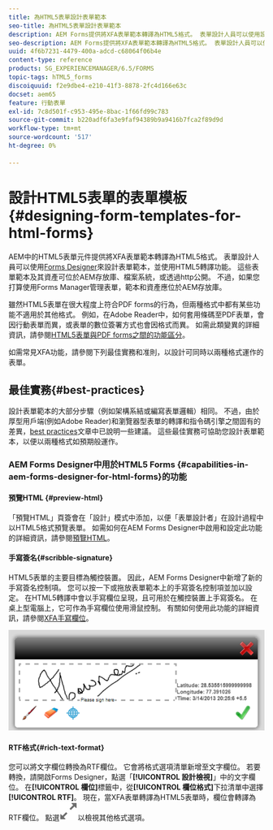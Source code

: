 ```yaml
---
title: 為HTML5表單設計表單範本
seo-title: 為HTML5表單設計表單範本
description: AEM Forms提供將XFA表單範本轉譯為HTML5格式。 表單設計人員可以使用設計工具設計表單範本，並使用HTML5轉譯功能。
seo-description: AEM Forms提供將XFA表單範本轉譯為HTML5格式。 表單設計人員可以使用設計工具設計表單範本，並使用HTML5轉譯功能。
uuid: 4f6b7231-4479-400a-adcd-c68064f06b4e
content-type: reference
products: SG_EXPERIENCEMANAGER/6.5/FORMS
topic-tags: hTML5_forms
discoiquuid: f2e9dbe4-e210-41f3-8878-2fc4d166e63c
docset: aem65
feature: 行動表單
exl-id: 7c8d501f-c953-495e-8bac-1f66fd99c783
source-git-commit: b220adf6fa3e9faf94389b9a9416b7fca2f89d9d
workflow-type: tm+mt
source-wordcount: '517'
ht-degree: 0%

---
```


# 設計HTML5表單的表單模板{#designing-form-templates-for-html-forms}

AEM中的HTML5表單元件提供將XFA表單範本轉譯為HTML5格式。 表單設計人員可以使用[Forms Designer](https://www.adobe.com/go/learn_aemforms_designer_63)來設計表單範本，並使用HTML5轉譯功能。 這些表單範本及其資產可位於AEM存放庫、檔案系統，或透過http公開。 不過，如果您打算使用Forms Manager管理表單，範本和資產應位於AEM存放庫。

雖然HTML5表單在很大程度上符合PDF forms的行為，但兩種格式中都有某些功能不適用於其他格式。 例如，在Adobe Reader中，如何套用條碼至PDF表單，會因行動表單而異，或表單的數位簽署方式也會因格式而異。 如需此類變異的詳細資訊，請參閱[HTML5表單與PDF forms之間的功能區分](../../forms/using/feature-differentiation-html5-forms-pdf-forms.md)。

如需常見XFA功能，請參閱下列最佳實務和准則，以設計可同時以兩種格式運作的表單。

## 最佳實務{#best-practices}

設計表單範本的大部分步驟（例如架構系結或編寫表單邏輯）相同。 不過，由於厚型用戶端(例如Adobe Reader)和瀏覽器型表單的轉譯和指令碼引擎之間固有的差異，[best practices](/help/forms/using/design-accessible-html5-forms.md)文章中已說明一些建議。 這些最佳實務可協助您設計表單範本，以便以兩種格式如預期般運作。

### AEM Forms Designer中用於HTML5 Forms {#capabilities-in-aem-forms-designer-for-html-forms}的功能

#### 預覽HTML {#preview-html}

「預覽HTML」頁簽會在「設計」模式中添加，以便「表單設計者」在設計過程中以HTML5格式預覽表單。 如需如何在AEM Forms Designer中啟用和設定此功能的詳細資訊，請參閱[預覽HTML](../../forms/using/preview-xdp-forms-html.md)。

#### 手寫簽名{#scribble-signature}

HTML5表單的主要目標為觸控裝置。 因此，AEM Forms Designer中新增了新的手寫簽名控制項。 您可以按一下或拖放表單範本上的手寫簽名控制項並加以設定。 在HTML5轉譯中會以手寫欄位呈現，且可用於在觸控裝置上手寫簽名。 在桌上型電腦上，它可作為手寫欄位使用滑鼠控制。 有關如何使用此功能的詳細資訊，請參閱[XFA手寫欄位](../../forms/using/scribble-signature.md)。

![4](assets/4.png)

#### RTF格式{#rich-text-format}

您可以將文字欄位轉換為RTF欄位。 它會將格式選項清單新增至文字欄位。 若要轉換，請開啟Forms Designer，點選「**[!UICONTROL 設計檢視]**」中的文字欄位。 在&#x200B;**[!UICONTROL 欄位]**&#x200B;標籤中，從&#x200B;**[!UICONTROL 欄位格式]**&#x200B;下拉清單中選擇&#x200B;**[!UICONTROL RTF]**。 現在，當XFA表單轉譯為HTML5表單時，欄位會轉譯為RTF欄位。 點選![最大化](assets/maximize_icon.svg)以檢視其他格式選項。
